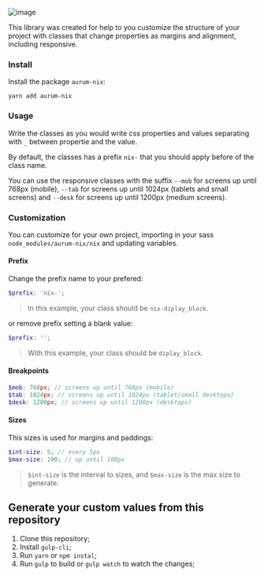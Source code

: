 ![image](https://user-images.githubusercontent.com/22989469/41610635-1fa3d5d6-73c4-11e8-9d96-c1ec5222966a.png)

This library was created for help to you customize the structure of your project with classes that change properties as margins and alignment, including responsive.

### Install

Install the package `aurum-nix`:

```shel
yarn add aurum-nix
```

### Usage

Write the classes as you would write css properties and values separating with `_` between propertie and the value.

By default, the classes has a prefix `nix-` that you should apply before of the class name.

You can use the responsive classes with the suffix `--mob` for screens up until 768px (mobile), `--tab` for screens up until 1024px (tablets and small screens) and `--desk` for screens up until 1200px (medium screens).

### Customization

You can customize for your own project, importing in your sass `node_modules/aurum-nix/nix` and updating variables.

#### Prefix

Change the prefix name to your prefered:

```scss
$prefix: 'nix-';
```

> In this example, your class should be `nix-diplay_block`.

or remove prefix setting a blank value:

```scss
$prefix: '';
```

> With this example, your class should be `diplay_block`.

#### Breakpoints

```scss
$mob: 768px; // screens up until 768px (mobile)
$tab: 1024px; // screens up until 1024px (tablet/small desktops)
$desk: 1200px; // screens up until 1200px (desktops)
```

#### Sizes

This sizes is used for margins and paddings:

```scss
$int-size: 5; // every 5px
$max-size: 100; // up until 100px
```

> `$int-size` is the interval to sizes, and `$max-size` is the max size to generate.

## Generate your custom values from this repository

1. Clone this repository;
2. Install `gulp-cli`;
3. Run `yarn` or `npm instal`;
4. Run `gulp` to build or `gulp watch` to watch the changes;
